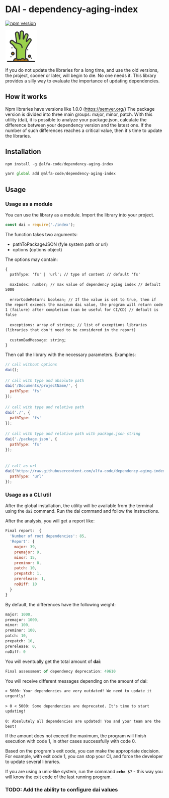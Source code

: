 # DAI - dependency-aging-index

[![npm version](https://badge.fury.io/js/%40alfa-code%2Fdependency-aging-index.svg)](https://badge.fury.io/js/%40alfa-code%2Fdependency-aging-index)

<p align="left">
	<img alt="madge" src="https://raw.githubusercontent.com/alfa-code/dependency-aging-index/main/src/die.png" width="100">
</p>

If you do not update the libraries for a long time, and use the old versions, the project, sooner or later, will begin to die. No one needs it. This library provides a silly way to evaluate the importance of updating dependencies.

## How it works

Npm libraries have versions like 1.0.0 (https://semver.org/)
The package version is divided into three main groups: major, minor, patch. With this utility (dai), it is possible to analyze your package.json, calculate the difference between your dependency version and the latest one. If the number of such differences reaches a critical value, then it's time to update the libraries.

## Installation

```js
npm install -g @alfa-code/dependency-aging-index
```

```js
yarn global add @alfa-code/dependency-aging-index
```

## Usage

### Usage as a module

You can use the library as a module. Import the library into your project.

```js
const dai = require('./index');
```

The function takes two arguments:

- pathToPackageJSON (fyle system path or url)
- options (options object)

The options may contain:
```
{
  pathType: 'fs' | 'url'; // type of content // default 'fs'

  maxIndex: number; // max value of dependency aging index // default 5000

  errorCodeReturn: boolean; // If the value is set to true, then if the report exceeds the maximum dai value, the program will return code 1 (failure) after completion (can be useful for CI/CD) // default is false
  
  exceptions: array of strings; // list of exceptions libraries (libraries that don't need to be considered in the report)

  customBadMessage: string;
}
```

Then call the library with the necessary parameters. Examples:

```js
// call without options
dai();

// call with type and absolute path
dai('/Documents/projectName/', {
  pathType: 'fs'
});

// call with type and relative path
dai('./', {
  pathType: 'fs'
});

// call with type and relative path with package.json string
dai('./package.json', {
  pathType: 'fs'
});


// call as url
dai('https://raw.githubusercontent.com/alfa-code/dependency-aging-index/main/package.json', {
  pathType: 'url'
});
```

### Usage as a CLI util

After the global installation, the utility will be available from the terminal using the `dai` command. Run the dai command and follow the instructions.

After the analysis, you will get a report like:

```js
Final report:  {
  'Number of root dependencies': 85,
  'Report': {
    major: 39,
    premajor: 9,
    minor: 15,
    preminor: 0,
    patch: 10,
    prepatch: 1,
    prerelease: 1,
    noDiff: 10
  }
}
```

By default, the differences have the following weight:

```js
major: 1000,
premajor: 1000,
minor: 100,
preminor: 100,
patch: 10,
prepatch: 10,
prerelease: 0,
noDiff: 0
```

You will eventually get the total amount of **dai**:

```js
Final assessment of dependency deprecation: 49610
```

You will receive different messages depending on the amount of dai:

```
> 5000: Your dependencies are very outdated! We need to update it urgently!

> 0 < 5000: Some dependencies are deprecated. It's time to start updating!

0: Absolutely all dependencies are updated! You and your team are the best!
```

If the amount does not exceed the maximum, the program will finish execution with code 1, in other cases successfully with code 0.

Based on the program's exit code, you can make the appropriate decision. For example, with exit code 1, you can stop your CI, and force the developer to update several libraries.

If you are using a unix-like system, run the command **`echo $?`** - this way you will know the exit code of the last running program.

### TODO: Add the ability to configure dai values
